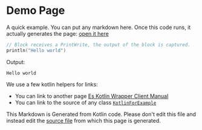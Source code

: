 # Demo Page

A quick example. You can put any markdown here.
Once this code runs, it actually generates the page: [open it here](demo.md)

```kotlin
// Block receives a PrintWrite, the output of the block is captured.
println("Hello world")
```

Output:

```
Hello world

```

We use a few kotlin helpers for links:

- You can link to another page [Es Kotlin Wrapper Client Manual](index.md)
- You can link to the source of any class [`KotlinForExample`](https://github.com/jillesvangurp/es-kotlin-wrapper-client/tree/master/src/test/kotlin/io/inbot/eskotlinwrapper/manual/KotlinForExample.kt)


This Markdown is Generated from Kotlin code. Please don't edit this file and instead edit the [source file](https://github.com/jillesvangurp/es-kotlin-wrapper-client/tree/master/src/test/kotlin/io/inbot/eskotlinwrapper/manual/ManualOverviewPageTest.kt) from which this page is generated.